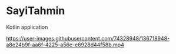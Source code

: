 # SayiTahmin
Kotlin application




https://user-images.githubusercontent.com/74328948/136718948-a8e24b9f-aa6f-4225-a56e-e6928d44f58b.mp4

